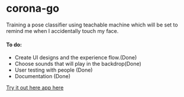 # corona-go

Training a pose classifier using teachable machine which will be set to remind me when I accidentally touch my face.

#### To do:
- Create UI designs and the experience flow.(Done)
- Choose sounds that will play in the backdrop(Done)
- User testing with people (Done)
- Documentation (Done)


[Try it out here app here](https://atharvapatil.github.io/corona-go/)
